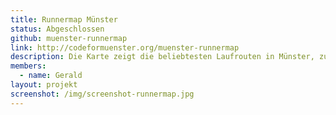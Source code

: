 ```yaml
---
title: Runnermap Münster
status: Abgeschlossen
github: muenster-runnermap
link: http://codeformuenster.org/muenster-runnermap
description: Die Karte zeigt die beliebtesten Laufrouten in Münster, zusammengetragen aus Daten der Anbieter Runkeeper und Runtastic. Die Karte entstand beim Open Data Day 2014, der am 22. Februar 2014 bei der WN stattfand.
members:
  - name: Gerald
layout: projekt
screenshot: /img/screenshot-runnermap.jpg
---
```

